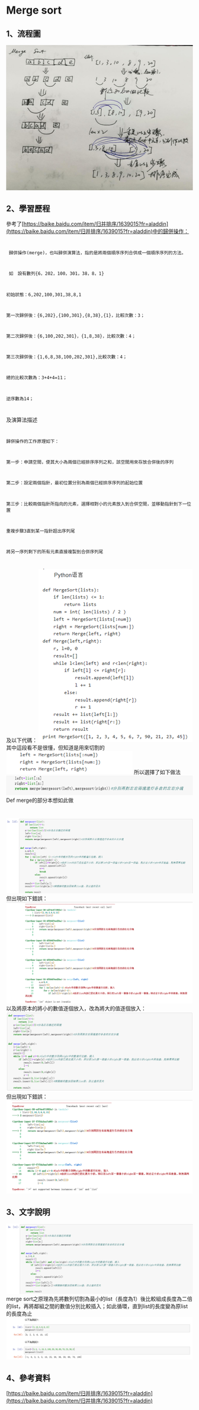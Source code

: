 # Merge sort
## 1、流程圖
![Image text](https://github.com/yanjiyue/leecode/blob/master/merge%20sort/1.png)
## 2、學習歷程
參考了[https://baike.baidu.com/item/归并排序/1639015?fr=aladdin](https://baike.baidu.com/item/归并排序/1639015?fr=aladdin)中的歸併操作：
#    
` 歸併操作(merge)，也叫歸併演算法，指的是將兩個順序序列合併成一個順序序列的方法。`
#
` 如　設有數列{6，202，100，301，38，8，1}`
#
`初始狀態：6,202,100,301,38,8,1`
#
`第一次歸併後：{6,202},{100,301},{8,38},{1}，比較次數：3；`
#
`第二次歸併後：{6,100,202,301}，{1,8,38}，比較次數：4；`
#
`第三次歸併後：{1,6,8,38,100,202,301},比較次數：4；`
#
`總的比較次數為：3+4+4=11；`
#
`逆序數為14；`
#
及演算法描述
#
`歸併操作的工作原理如下：`
#
`第一步：申請空間，使其大小為兩個已經排序序列之和，該空間用來存放合併後的序列`
#
`第二步：設定兩個指針，最初位置分別為兩個已經排序序列的起始位置`
#
`第三步：比較兩個指針所指向的元素，選擇相對小的元素放入到合併空間，並移動指針到下一位置`
#
`重複步驟3直到某一指針超出序列尾`
#
`將另一序列剩下的所有元素直接複製到合併序列尾`
#
及以下代碼：
![Image text](https://github.com/yanjiyue/leecode/blob/master/merge%20sort/1-2.png)
其中這段看不是很懂，但知道是用來切割的
![Image text](https://github.com/yanjiyue/leecode/blob/master/merge%20sort/1-3.png)
所以選擇了如下做法
![Image text](https://github.com/yanjiyue/leecode/blob/master/merge%20sort/2.png)
Def merge的部分本想如此做
#
![Image text](https://github.com/yanjiyue/leecode/blob/master/merge%20sort/3.png)
但出現如下錯誤：
![Image text](https://github.com/yanjiyue/leecode/blob/master/merge%20sort/4.png)
以及將原本的將小的數值逐個放入，改為將大的值逐個放入：
![Image text](https://github.com/yanjiyue/leecode/blob/master/merge%20sort/5.png)
但出現如下錯誤：
![Image text](https://github.com/yanjiyue/leecode/blob/master/merge%20sort/6.png)
## 3、文字說明
![Image text](https://github.com/yanjiyue/leecode/blob/master/merge%20sort/7.png)
merge sort之原理為先將數列切割為最小的list（長度為1）後比較組成長度為二倍的list，再將鄰組之間的數值分別比較插入；如此循環，直到list的長度變為原list的長度為止
![Image text](https://github.com/yanjiyue/leecode/blob/master/merge%20sort/8.png)
## 4、參考資料
[https://baike.baidu.com/item/归并排序/1639015?fr=aladdin](https://baike.baidu.com/item/归并排序/1639015?fr=aladdin)

